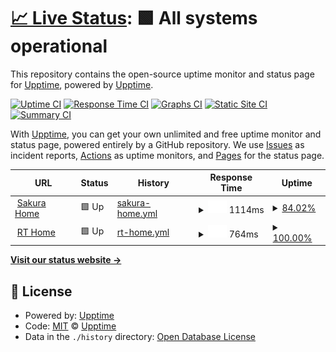 # [📈 Live Status](https://demo.upptime.js.org): <!--live status--> **🟩 All systems operational**

This repository contains the open-source uptime monitor and status page for [Upptime](https://upptime.js.org), powered by [Upptime](https://github.com/upptime/upptime).

[![Uptime CI](https://github.com/upptime/upptime/workflows/Uptime%20CI/badge.svg)](https://github.com/upptime/upptime/actions?query=workflow%3A%22Uptime+CI%22)
[![Response Time CI](https://github.com/upptime/upptime/workflows/Response%20Time%20CI/badge.svg)](https://github.com/upptime/upptime/actions?query=workflow%3A%22Response+Time+CI%22)
[![Graphs CI](https://github.com/upptime/upptime/workflows/Graphs%20CI/badge.svg)](https://github.com/upptime/upptime/actions?query=workflow%3A%22Graphs+CI%22)
[![Static Site CI](https://github.com/upptime/upptime/workflows/Static%20Site%20CI/badge.svg)](https://github.com/upptime/upptime/actions?query=workflow%3A%22Static+Site+CI%22)
[![Summary CI](https://github.com/upptime/upptime/workflows/Summary%20CI/badge.svg)](https://github.com/upptime/upptime/actions?query=workflow%3A%22Summary+CI%22)

With [Upptime](https://upptime.js.org), you can get your own unlimited and free uptime monitor and status page, powered entirely by a GitHub repository. We use [Issues](https://github.com/upptime/upptime/issues) as incident reports, [Actions](https://github.com/upptime/upptime/actions) as uptime monitors, and [Pages](https://demo.upptime.js.org) for the status page.

<!--start: status pages-->
<!-- This summary is generated by Upptime (https://github.com/upptime/upptime) -->
<!-- Do not edit this manually, your changes will be overwritten -->
<!-- prettier-ignore -->
| URL | Status | History | Response Time | Uptime |
| --- | ------ | ------- | ------------- | ------ |
| <img alt="" src="https://icons.duckduckgo.com/ip3/sakura-bot.net.ico" height="13"> [Sakura Home](https://sakura-bot.net/) | 🟩 Up | [sakura-home.yml](https://github.com/yaakiyu/upptime/commits/HEAD/history/sakura-home.yml) | <details><summary><img alt="Response time graph" src="./graphs/sakura-home/response-time-week.png" height="20"> 1114ms</summary><br><a href="https://demo.upptime.js.org/history/sakura-home"><img alt="Response time 1222" src="https://img.shields.io/endpoint?url=https%3A%2F%2Fraw.githubusercontent.com%2Fyaakiyu%2Fupptime%2FHEAD%2Fapi%2Fsakura-home%2Fresponse-time.json"></a><br><a href="https://demo.upptime.js.org/history/sakura-home"><img alt="24-hour response time 517" src="https://img.shields.io/endpoint?url=https%3A%2F%2Fraw.githubusercontent.com%2Fyaakiyu%2Fupptime%2FHEAD%2Fapi%2Fsakura-home%2Fresponse-time-day.json"></a><br><a href="https://demo.upptime.js.org/history/sakura-home"><img alt="7-day response time 1114" src="https://img.shields.io/endpoint?url=https%3A%2F%2Fraw.githubusercontent.com%2Fyaakiyu%2Fupptime%2FHEAD%2Fapi%2Fsakura-home%2Fresponse-time-week.json"></a><br><a href="https://demo.upptime.js.org/history/sakura-home"><img alt="30-day response time 2393" src="https://img.shields.io/endpoint?url=https%3A%2F%2Fraw.githubusercontent.com%2Fyaakiyu%2Fupptime%2FHEAD%2Fapi%2Fsakura-home%2Fresponse-time-month.json"></a><br><a href="https://demo.upptime.js.org/history/sakura-home"><img alt="1-year response time 1222" src="https://img.shields.io/endpoint?url=https%3A%2F%2Fraw.githubusercontent.com%2Fyaakiyu%2Fupptime%2FHEAD%2Fapi%2Fsakura-home%2Fresponse-time-year.json"></a></details> | <details><summary><a href="https://demo.upptime.js.org/history/sakura-home">84.02%</a></summary><a href="https://demo.upptime.js.org/history/sakura-home"><img alt="All-time uptime 20.67%" src="https://img.shields.io/endpoint?url=https%3A%2F%2Fraw.githubusercontent.com%2Fyaakiyu%2Fupptime%2FHEAD%2Fapi%2Fsakura-home%2Fuptime.json"></a><br><a href="https://demo.upptime.js.org/history/sakura-home"><img alt="24-hour uptime 79.24%" src="https://img.shields.io/endpoint?url=https%3A%2F%2Fraw.githubusercontent.com%2Fyaakiyu%2Fupptime%2FHEAD%2Fapi%2Fsakura-home%2Fuptime-day.json"></a><br><a href="https://demo.upptime.js.org/history/sakura-home"><img alt="7-day uptime 84.02%" src="https://img.shields.io/endpoint?url=https%3A%2F%2Fraw.githubusercontent.com%2Fyaakiyu%2Fupptime%2FHEAD%2Fapi%2Fsakura-home%2Fuptime-week.json"></a><br><a href="https://demo.upptime.js.org/history/sakura-home"><img alt="30-day uptime 26.40%" src="https://img.shields.io/endpoint?url=https%3A%2F%2Fraw.githubusercontent.com%2Fyaakiyu%2Fupptime%2FHEAD%2Fapi%2Fsakura-home%2Fuptime-month.json"></a><br><a href="https://demo.upptime.js.org/history/sakura-home"><img alt="1-year uptime 20.67%" src="https://img.shields.io/endpoint?url=https%3A%2F%2Fraw.githubusercontent.com%2Fyaakiyu%2Fupptime%2FHEAD%2Fapi%2Fsakura-home%2Fuptime-year.json"></a></details>
| <img alt="" src="https://icons.duckduckgo.com/ip3/rt.rext.dev.ico" height="13"> [RT Home](https://rt.rext.dev/) | 🟩 Up | [rt-home.yml](https://github.com/yaakiyu/upptime/commits/HEAD/history/rt-home.yml) | <details><summary><img alt="Response time graph" src="./graphs/rt-home/response-time-week.png" height="20"> 764ms</summary><br><a href="https://demo.upptime.js.org/history/rt-home"><img alt="Response time 451" src="https://img.shields.io/endpoint?url=https%3A%2F%2Fraw.githubusercontent.com%2Fyaakiyu%2Fupptime%2FHEAD%2Fapi%2Frt-home%2Fresponse-time.json"></a><br><a href="https://demo.upptime.js.org/history/rt-home"><img alt="24-hour response time 831" src="https://img.shields.io/endpoint?url=https%3A%2F%2Fraw.githubusercontent.com%2Fyaakiyu%2Fupptime%2FHEAD%2Fapi%2Frt-home%2Fresponse-time-day.json"></a><br><a href="https://demo.upptime.js.org/history/rt-home"><img alt="7-day response time 764" src="https://img.shields.io/endpoint?url=https%3A%2F%2Fraw.githubusercontent.com%2Fyaakiyu%2Fupptime%2FHEAD%2Fapi%2Frt-home%2Fresponse-time-week.json"></a><br><a href="https://demo.upptime.js.org/history/rt-home"><img alt="30-day response time 865" src="https://img.shields.io/endpoint?url=https%3A%2F%2Fraw.githubusercontent.com%2Fyaakiyu%2Fupptime%2FHEAD%2Fapi%2Frt-home%2Fresponse-time-month.json"></a><br><a href="https://demo.upptime.js.org/history/rt-home"><img alt="1-year response time 451" src="https://img.shields.io/endpoint?url=https%3A%2F%2Fraw.githubusercontent.com%2Fyaakiyu%2Fupptime%2FHEAD%2Fapi%2Frt-home%2Fresponse-time-year.json"></a></details> | <details><summary><a href="https://demo.upptime.js.org/history/rt-home">100.00%</a></summary><a href="https://demo.upptime.js.org/history/rt-home"><img alt="All-time uptime 50.60%" src="https://img.shields.io/endpoint?url=https%3A%2F%2Fraw.githubusercontent.com%2Fyaakiyu%2Fupptime%2FHEAD%2Fapi%2Frt-home%2Fuptime.json"></a><br><a href="https://demo.upptime.js.org/history/rt-home"><img alt="24-hour uptime 100.00%" src="https://img.shields.io/endpoint?url=https%3A%2F%2Fraw.githubusercontent.com%2Fyaakiyu%2Fupptime%2FHEAD%2Fapi%2Frt-home%2Fuptime-day.json"></a><br><a href="https://demo.upptime.js.org/history/rt-home"><img alt="7-day uptime 100.00%" src="https://img.shields.io/endpoint?url=https%3A%2F%2Fraw.githubusercontent.com%2Fyaakiyu%2Fupptime%2FHEAD%2Fapi%2Frt-home%2Fuptime-week.json"></a><br><a href="https://demo.upptime.js.org/history/rt-home"><img alt="30-day uptime 95.99%" src="https://img.shields.io/endpoint?url=https%3A%2F%2Fraw.githubusercontent.com%2Fyaakiyu%2Fupptime%2FHEAD%2Fapi%2Frt-home%2Fuptime-month.json"></a><br><a href="https://demo.upptime.js.org/history/rt-home"><img alt="1-year uptime 50.60%" src="https://img.shields.io/endpoint?url=https%3A%2F%2Fraw.githubusercontent.com%2Fyaakiyu%2Fupptime%2FHEAD%2Fapi%2Frt-home%2Fuptime-year.json"></a></details>

<!--end: status pages-->

[**Visit our status website →**](https://demo.upptime.js.org)

## 📄 License

- Powered by: [Upptime](https://github.com/upptime/upptime)
- Code: [MIT](./LICENSE) © [Upptime](https://upptime.js.org)
- Data in the `./history` directory: [Open Database License](https://opendatacommons.org/licenses/odbl/1-0/)
